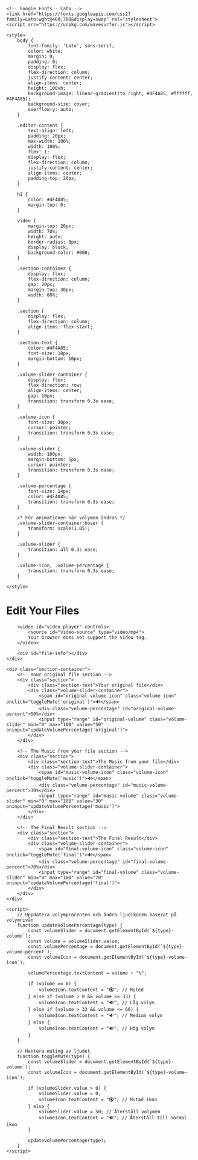 <!DOCTYPE html>
<html lang="en">
<head>
    <meta charset="UTF-8">
    <meta name="viewport" content="width=device-width, initial-scale=1.0">
    <title>File Editor</title>

    <!-- Google Fonts - Lato -->
    <link href="https://fonts.googleapis.com/css2?family=Lato:wght@400;700&display=swap" rel="stylesheet">
    <script src="https://unpkg.com/wavesurfer.js"></script>

    <style>
        body {
            font-family: 'Lato', sans-serif;
            color: white;
            margin: 0;
            padding: 0;
            display: flex;
            flex-direction: column;
            justify-content: center;
            align-items: center;
            height: 100vh;
            background-image: linear-gradient(to right, #4F4A85, #ffffff, #4F4A85);
            background-size: cover;
            overflow-y: auto;
        }

        .editor-content {
            text-align: left;
            padding: 20px;
            max-width: 100%;
            width: 100%;
            flex: 1;
            display: flex;
            flex-direction: column;
            justify-content: center;
            align-items: center;
            padding-top: 20px;
        }

        h1 {
            color: #4F4A85;
            margin-top: 0;
        }

        video {
            margin-top: 20px;
            width: 70%;
            height: auto;
            border-radius: 8px;
            display: block;
            background-color: #000;
        }

        .section-container {
            display: flex;
            flex-direction: column;
            gap: 20px;
            margin-top: 30px;
            width: 80%;
        }

        .section {
            display: flex;
            flex-direction: column;
            align-items: flex-start;
        }

        .section-text {
            color: #4F4A85;
            font-size: 18px;
            margin-bottom: 10px;
        }

        .volume-slider-container {
            display: flex;
            flex-direction: row;
            align-items: center;
            gap: 10px;
            transition: transform 0.3s ease;
        }

        .volume-icon {
            font-size: 30px;
            cursor: pointer;
            transition: transform 0.3s ease;
        }

        .volume-slider {
            width: 100px;
            margin-bottom: 5px;
            cursor: pointer;
            transition: transform 0.3s ease;
        }

        .volume-percentage {
            font-size: 14px;
            color: #4F4A85;
            transition: transform 0.3s ease;
        }

        /* För animationen när volymen ändras */
        .volume-slider-container:hover {
            transform: scale(1.05);
        }

        .volume-slider {
            transition: all 0.3s ease;
        }

        .volume-icon, .volume-percentage {
            transition: transform 0.3s ease;
        }

    </style>
</head>
<body>
    <div class="editor-content">
        <h1>Edit Your Files</h1>

        <video id="video-player" controls>
            <source id="video-source" type="video/mp4">
            Your browser does not support the video tag.
        </video>

        <div id="file-info"></div>
    </div>

    <div class="section-container">
        <!-- Your original file section -->
        <div class="section">
            <div class="section-text">Your original file</div>
            <div class="volume-slider-container">
                <span id="original-volume-icon" class="volume-icon" onclick="toggleMute('original')">🔊</span> 
                <div class="volume-percentage" id="original-volume-percent">50%</div>
                <input type="range" id="original-volume" class="volume-slider" min="0" max="100" value="50" oninput="updateVolumePercentage('original')">
            </div>
        </div>

        <!-- The Music from your file section -->
        <div class="section">
            <div class="section-text">The Music from your file</div>
            <div class="volume-slider-container">
                <span id="music-volume-icon" class="volume-icon" onclick="toggleMute('music')">🔊</span> 
                <div class="volume-percentage" id="music-volume-percent">30%</div>
                <input type="range" id="music-volume" class="volume-slider" min="0" max="100" value="30" oninput="updateVolumePercentage('music')">
            </div>
        </div>

        <!-- The Final Result section -->
        <div class="section">
            <div class="section-text">The Final Result</div>
            <div class="volume-slider-container">
                <span id="final-volume-icon" class="volume-icon" onclick="toggleMute('final')">🔊</span> 
                <div class="volume-percentage" id="final-volume-percent">70%</div>
                <input type="range" id="final-volume" class="volume-slider" min="0" max="100" value="70" oninput="updateVolumePercentage('final')">
            </div>
        </div>
    </div>

    <script>
        // Uppdatera volymprocenten och ändra ljudikonen baserat på volymnivån
        function updateVolumePercentage(type) {
            const volumeSlider = document.getElementById(`${type}-volume`);
            const volume = volumeSlider.value;
            const volumePercentage = document.getElementById(`${type}-volume-percent`);
            const volumeIcon = document.getElementById(`${type}-volume-icon`);

            volumePercentage.textContent = volume + "%";

            if (volume == 0) {
                volumeIcon.textContent = "🔇"; // Muted
            } else if (volume > 0 && volume <= 33) {
                volumeIcon.textContent = "🔊"; // Låg volym
            } else if (volume > 33 && volume <= 66) {
                volumeIcon.textContent = "🔉"; // Medium volym
            } else {
                volumeIcon.textContent = "🔊"; // Hög volym
            }
        }

        // Hantera muting av ljudet
        function toggleMute(type) {
            const volumeSlider = document.getElementById(`${type}-volume`);
            const volumeIcon = document.getElementById(`${type}-volume-icon`);

            if (volumeSlider.value > 0) {
                volumeSlider.value = 0;
                volumeIcon.textContent = "🔇"; // Mutad ikon
            } else {
                volumeSlider.value = 50; // Återställ volymen
                volumeIcon.textContent = "🔊"; // Återställ till normal ikon
            }

            updateVolumePercentage(type);
        }
    </script>
</body>
</html>
